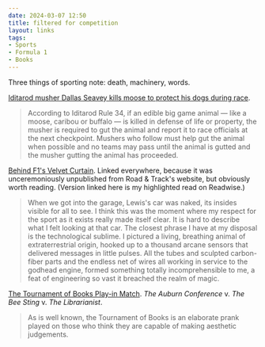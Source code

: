 ```yaml
---
date: 2024-03-07 12:50 
title: filtered for competition
layout: links
tags: 
- Sports
- Formula 1
- Books
---
```


Three things of sporting note: death, machinery, words.

[Iditarod musher Dallas Seavey kills moose to protect his dogs during race](https://theathletic.com/5318294/2024/03/05/iditarod-musher-kills-moose-race/).

> According to Iditarod Rule 34, if an edible big game animal — like a moose, caribou or buffalo — is killed in defense of life or property, the musher is required to gut the animal and report it to race officials at the next checkpoint. Mushers who follow must help gut the animal when possible and no teams may pass until the animal is gutted and the musher gutting the animal has proceeded.

[Behind F1's Velvet Curtain](https://readwise.io/reader/shared/01hr7vqkc7pws3tyhr6rrqx0vn/). Linked everywhere, because it was unceremoniously unpublished from Road & Track's website, but obviously worth reading. (Version linked here is my highlighted read on Readwise.)

> When we got into the garage, Lewis's car was naked, its insides visible for all to see. I think this was the moment where my respect for the sport as it exists really made itself clear. It is hard to describe what I felt looking at that car. The closest phrase I have at my disposal is the technological sublime. I pictured a living, breathing animal of extraterrestrial origin, hooked up to a thousand arcane sensors that delivered messages in little pulses. All the tubes and sculpted carbon-fiber parts and the endless net of wires all working in service to the godhead engine, formed something totally incomprehensible to me, a feat of engineering so vast it breached the realm of magic.

[The Tournament of Books Play-in Match](https://www.tournamentofbooks.com/2024/play-in-match). *The Auburn Conference* v. *The Bee Sting* v. *The Librarianist*.

> As is well known, the Tournament of Books is an elaborate prank played on those who think they are capable of making aesthetic judgements.
